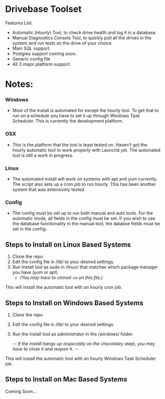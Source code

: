 # Drivebase Toolset

Features List:
  - Automatic (*Hourly*) Tool, to check drive health and log it in a database.
  - Manual Diagnostics Console Tool, to quickly poll all the drives in the system and run tests on the drive of your choice.
  - Main SQL support.
  - Postgres support coming soon.
  - Generic config file
  - All 3 major platform support.

# Notes:

### Windows
  - Most of the install is automated for except the hourly tool. To get that to run on a schedule you have to set it up through Windows Task Scheduler. This is currently the development platform.
  
### OSX
  - This is the platform that the tool is least tested on. Haven't got the hourly automatic tool to work properly with Launchd yet. The automated tool is still a work in progress.
  
### Linux
  - The automated install will work on systems with apt and yum currently. The script also sets up a cron job to run hourly. This has been another system that was extensively tested.
  
### Config
  - The config must be set up to run both manual and auto tools. For the automatic mode, all fields in the config must be set. If you wish to use the database functionality in the manual tool, the databse fields must be set in the config. 

## Steps to Install on Linux Based Systems

1. Clone the repo
2. Edit the config file in /lib/ to your desired settings.
3. Run Install tool as sudo in /linux/ that matches which package manager you have (yum or apt). 
   - *(You may have to chmod +x on this file.)*

This will install the automatic tool with an hourly cron job.

## Steps to Install on Windows Based Systems

1. Clone the repo
2. Edit the config file in /lib/ to your desired settings.
3. Run the install tool as administrator in the /windows/ folder.

   -- *If the install hangs up (especially on the chocolatey step), you may have to close it and reopen it.* --

This will install the automatic tool with an hourly Windows Task Scheduler job.

## Steps to Install on Mac Based Systems

Coming Soon...
